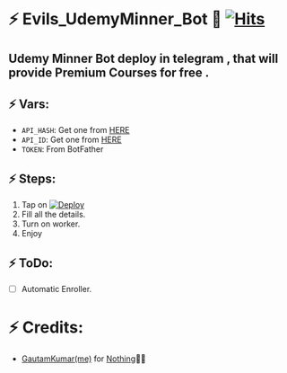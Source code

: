# ⚡ Evils_UdemyMinner_Bot 🤩 [![Hits](https://hits.seeyoufarm.com/api/count/incr/badge.svg?url=https%3A%2F%2Fgithub.com%2Fgautamajay52%2FUdemyBot&count_bg=%2379C83D&title_bg=%23555555&icon=&icon_color=%23E7E7E7&title=hits&edge_flat=false)](https://github.com/evil775/Evils_UdemyMinner_bot)
## Udemy Minner Bot deploy in telegram , that will provide Premium Courses for free . 

## ⚡ Vars: 

* `API_HASH`: Get one from [HERE](https://my.telegram.org/apps)
* `API_ID`: Get one from [HERE](https://my.telegram.org/apps)
* `TOKEN`: From BotFather


## ⚡ Steps: 

1) Tap on [![Deploy](https://www.herokucdn.com/deploy/button.svg)](https://heroku.com/deploy)
2) Fill all the details.
3) Turn on worker.
4) Enjoy 

## ⚡ ToDo: 

- [ ] Automatic Enroller.

# ⚡ Credits: 
* [GautamKumar(me)](https://github.com/gautamajay52) for [Nothing](https://github.com/gautamajay52/UdemyBot)😬😁
